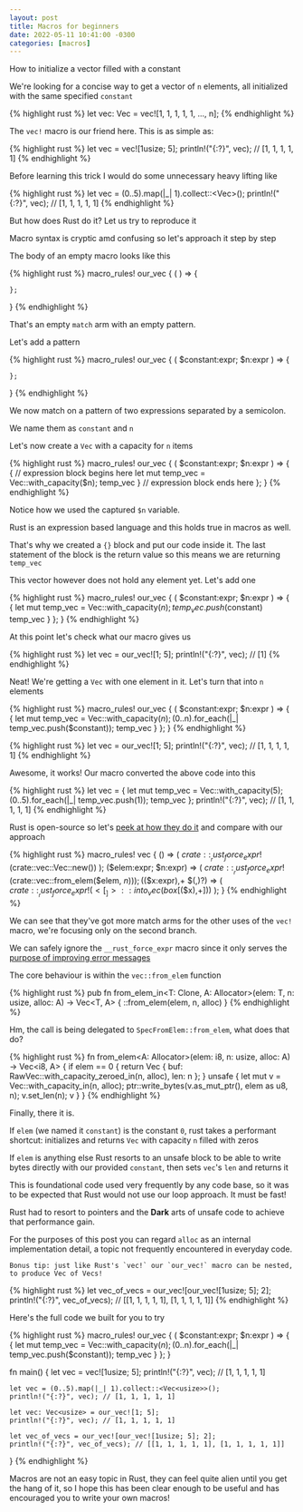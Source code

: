 ```yaml
---
layout: post
title: Macros for beginners
date: 2022-05-11 10:41:00 -0300
categories: [macros]
---
```


How to initialize a vector filled with a constant

We're looking for a concise way to get a vector of `n` elements, all initialized with the same specified `constant`

{% highlight rust %}
let vec: Vec<usize> = vec![1, 1, 1, 1, 1, ..., n];
{% endhighlight %}

The `vec!` macro is our friend here. This is as simple as:

{% highlight rust %}
let vec = vec![1usize; 5];
println!("{:?}", vec); // [1, 1, 1, 1, 1]
{% endhighlight %}

Before learning this trick I would do some unnecessary heavy lifting like

{% highlight rust %}
let vec = (0..5).map(|_| 1).collect::<Vec<usize>>();
println!("{:?}", vec); // [1, 1, 1, 1, 1]
{% endhighlight %}

But how does Rust do it? Let us try to reproduce it

Macro syntax is cryptic amd confusing so let's approach it step by step

The body of an empty macro looks like this

{% highlight rust %}
macro_rules! our_vec {
    (  ) => {

    };
}
{% endhighlight %}

That's an empty `match` arm with an empty pattern.

Let's add a pattern

{% highlight rust %}
macro_rules! our_vec {
    ( $constant:expr; $n:expr ) => {

    };
}
{% endhighlight %}

We now match on a pattern of two expressions separated by a semicolon.

We name them as `constant` and `n`

Let's now create a `Vec` with a capacity for `n` items

{% highlight rust %}
macro_rules! our_vec {
    ( $constant:expr; $n:expr ) => {
        { // expression block begins here
            let mut temp_vec = Vec::with_capacity($n);
            temp_vec
        } // expression block ends here
    };
}
{% endhighlight %}

Notice how we used the captured `$n` variable.

Rust is an expression based language and this holds true in macros as well.

That's why we created a `{}` block and put our code inside it. The last statement of the block is the return value so
this means we are returning `temp_vec`

This vector however does not hold any element yet. Let's add one

{% highlight rust %}
macro_rules! our_vec {
    ( $constant:expr; $n:expr ) => {
        {
            let mut temp_vec = Vec::with_capacity($n);
            temp_vec.push($constant)
            temp_vec
        }
    };
}
{% endhighlight %}

At this point let's check what our macro gives us

{% highlight rust %}
let vec = our_vec![1; 5];
println!("{:?}", vec); // [1]
{% endhighlight %}

Neat! We're getting a `Vec` with one element in it. Let's turn that into `n` elements

{% highlight rust %}
macro_rules! our_vec {
    ( $constant:expr; $n:expr ) => {
        {
            let mut temp_vec = Vec::with_capacity($n);
            (0..$n).for_each(|_| temp_vec.push($constant));
            temp_vec
        }
    };
}
{% endhighlight %}

{% highlight rust %}
let vec = our_vec![1; 5];
println!("{:?}", vec); // [1, 1, 1, 1, 1]
{% endhighlight %}

Awesome, it works! Our macro converted the above code into this

{% highlight rust %}
let vec = {
    let mut temp_vec = Vec::with_capacity(5);
    (0..5).for_each(|_| temp_vec.push(1));
    temp_vec
};
println!("{:?}", vec); // [1, 1, 1, 1, 1]
{% endhighlight %}

Rust is open-source so let's [peek at how they do it](https://doc.rust-lang.org/src/alloc/macros.rs.html#42-52) and compare with our approach

{% highlight rust %}
macro_rules! vec {
    () => (
        $crate::__rust_force_expr!($crate::vec::Vec::new())
    );
    ($elem:expr; $n:expr) => (
        $crate::__rust_force_expr!($crate::vec::from_elem($elem, $n))
    );
    ($($x:expr),+ $(,)?) => (
        $crate::__rust_force_expr!(<[_]>::into_vec(box [$($x),+]))
    );
}
{% endhighlight %}

We can see that they've got more match arms for the other uses of the `vec!` macro, we're focusing only on the second branch.

We can safely ignore the `__rust_force_expr` macro since it only serves the [purpose of improving error messages](https://stackoverflow.com/questions/70402502/what-exactly-does-rust-force-expr-do)

The core behaviour is within the `vec::from_elem` function

{% highlight rust %}
pub fn from_elem_in<T: Clone, A: Allocator>(elem: T, n: usize, alloc: A) -> Vec<T, A> {
    <T as SpecFromElem>::from_elem(elem, n, alloc)
}
{% endhighlight %}

Hm, the call is being delegated to `SpecFromElem::from_elem`, what does that do?

{% highlight rust %}
fn from_elem<A: Allocator>(elem: i8, n: usize, alloc: A) -> Vec<i8, A> {
    if elem == 0 {
        return Vec { buf: RawVec::with_capacity_zeroed_in(n, alloc), len: n };
    }
    unsafe {
        let mut v = Vec::with_capacity_in(n, alloc);
        ptr::write_bytes(v.as_mut_ptr(), elem as u8, n);
        v.set_len(n);
        v
    }
}
{% endhighlight %}

Finally, there it is.

If `elem` (we named it `constant`) is the constant `0`, rust takes a performant shortcut: initializes and returns `Vec` with capacity `n` filled with zeros

If `elem` is anything else Rust resorts to an unsafe block to be able to write bytes directly with our provided `constant`, then sets `vec`'s `len` and returns it

This is foundational code used very frequently by any code base, so it was to be expected that Rust would not use our loop approach. It must be fast!

Rust had to resort to pointers and the **Dark** arts of unsafe code to achieve that performance gain.

For the purposes of this post you can regard `alloc` as an internal implementation detail, a topic not frequently encountered in everyday code.

    Bonus tip: just like Rust's `vec!` our `our_vec!` macro can be nested, to produce Vec of Vecs!

{% highlight rust %}
let vec_of_vecs = our_vec![our_vec![1usize; 5]; 2];
println!("{:?}", vec_of_vecs); // [[1, 1, 1, 1, 1], [1, 1, 1, 1, 1]]
{% endhighlight %}

Here's the full code we built for you to try

{% highlight rust %}
macro_rules! our_vec {
    ( $constant:expr; $n:expr ) => {
        {
            let mut temp_vec = Vec::with_capacity($n);
            (0..$n).for_each(|_| temp_vec.push($constant));
            temp_vec
        }
    };
}

fn main() {
    let vec = vec![1usize; 5];
    println!("{:?}", vec); // [1, 1, 1, 1, 1]

    let vec = (0..5).map(|_| 1).collect::<Vec<usize>>();
    println!("{:?}", vec); // [1, 1, 1, 1, 1]

    let vec: Vec<usize> = our_vec![1; 5];
    println!("{:?}", vec); // [1, 1, 1, 1, 1]

    let vec_of_vecs = our_vec![our_vec![1usize; 5]; 2];
    println!("{:?}", vec_of_vecs); // [[1, 1, 1, 1, 1], [1, 1, 1, 1, 1]]
}
{% endhighlight %}

Macros are not an easy topic in Rust, they can feel quite alien until you get the hang of it,
so I hope this has been clear enough to be useful and has encouraged you to write your own macros!